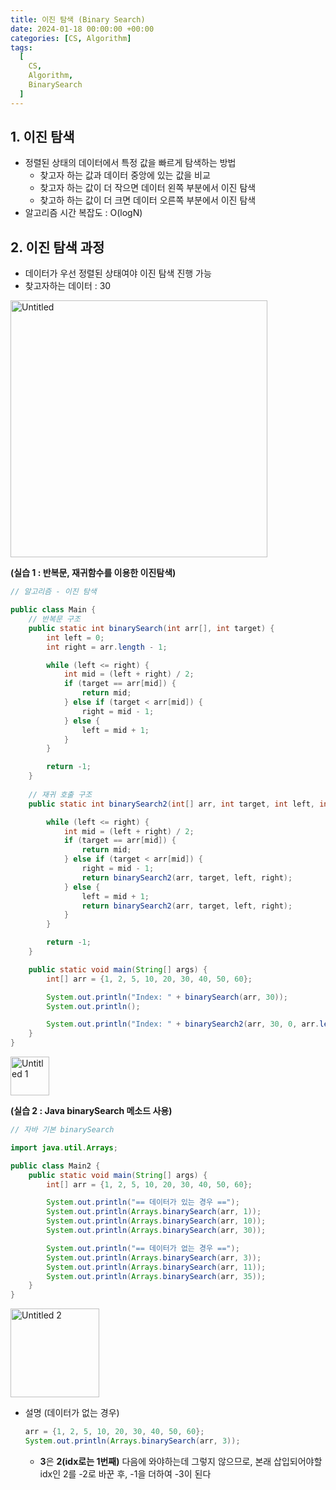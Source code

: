 ```yaml
---
title: 이진 탐색 (Binary Search)
date: 2024-01-18 00:00:00 +00:00
categories: [CS, Algorithm]
tags:
  [
    CS,
    Algorithm,
    BinarySearch
  ]
---
```


## 1. 이진 탐색

- 정렬된 상태의 데이터에서 특정 값을 빠르게 탐색하는 방법
    - 찾고자 하는 값과 데이터 중앙에 있는 값을 비교
    - 찾고자 하는 값이 더 작으면 데이터 왼쪽 부분에서 이진 탐색
    - 찾고하 하는 값이 더 크면 데이터 오른쪽 부분에서 이진 탐색
- 알고리즘 시간 복잡도 : O(logN)

## 2. 이진 탐색 과정

- 데이터가 우선 정렬된 상태여야 이진 탐색 진행 가능
- 찾고자하는 데이터 : 30

<img width="411" alt="Untitled" src="https://github.com/KimHyungkeun/KimHyungkeun.github.io/assets/12759500/fedeea41-2830-43ca-8303-f78e805060b7">


**(실습 1 : 반복문, 재귀함수를 이용한 이진탐색)**

```java
// 알고리즘 - 이진 탐색

public class Main {
    // 반복문 구조
    public static int binarySearch(int arr[], int target) {
        int left = 0;
        int right = arr.length - 1;

        while (left <= right) {
            int mid = (left + right) / 2;
            if (target == arr[mid]) {
                return mid;
            } else if (target < arr[mid]) {
                right = mid - 1;
            } else {
                left = mid + 1;
            }
        }

        return -1;
    }
    
    // 재귀 호출 구조
    public static int binarySearch2(int[] arr, int target, int left, int right) {

        while (left <= right) {
            int mid = (left + right) / 2;
            if (target == arr[mid]) {
                return mid;
            } else if (target < arr[mid]) {
                right = mid - 1;
                return binarySearch2(arr, target, left, right);
            } else {
                left = mid + 1;
                return binarySearch2(arr, target, left, right);
            }
        }

        return -1;
    }

    public static void main(String[] args) {
        int[] arr = {1, 2, 5, 10, 20, 30, 40, 50, 60};

        System.out.println("Index: " + binarySearch(arr, 30));
        System.out.println();

        System.out.println("Index: " + binarySearch2(arr, 30, 0, arr.length - 1));
    }
}
```

<img width="62" alt="Untitled 1" src="https://github.com/KimHyungkeun/KimHyungkeun.github.io/assets/12759500/f6b54486-af97-4c18-a2f5-c1f70328aa09">


**(실습 2 : Java binarySearch 메소드 사용)**

```java
// 자바 기본 binarySearch

import java.util.Arrays;

public class Main2 {
    public static void main(String[] args) {
        int[] arr = {1, 2, 5, 10, 20, 30, 40, 50, 60};

        System.out.println("== 데이터가 있는 경우 ==");
        System.out.println(Arrays.binarySearch(arr, 1));
        System.out.println(Arrays.binarySearch(arr, 10));
        System.out.println(Arrays.binarySearch(arr, 30));

        System.out.println("== 데이터가 없는 경우 ==");
        System.out.println(Arrays.binarySearch(arr, 3));
        System.out.println(Arrays.binarySearch(arr, 11));
        System.out.println(Arrays.binarySearch(arr, 35));
    }
}
```

<img width="142" alt="Untitled 2" src="https://github.com/KimHyungkeun/KimHyungkeun.github.io/assets/12759500/ff5949ad-4fd4-4c96-9592-bfd0cdad4206">


- 설명 (데이터가 없는 경우)
    
    ```java
    arr = {1, 2, 5, 10, 20, 30, 40, 50, 60};
    System.out.println(Arrays.binarySearch(arr, 3));
    ```
    
    - **3**은 **2(idx로는 1번째)** 다음에 와야하는데 그렇지 않으므로, 본래 삽입되어야할 idx인 2를 -2로 바꾼 후, -1을 더하여 -3이 된다
